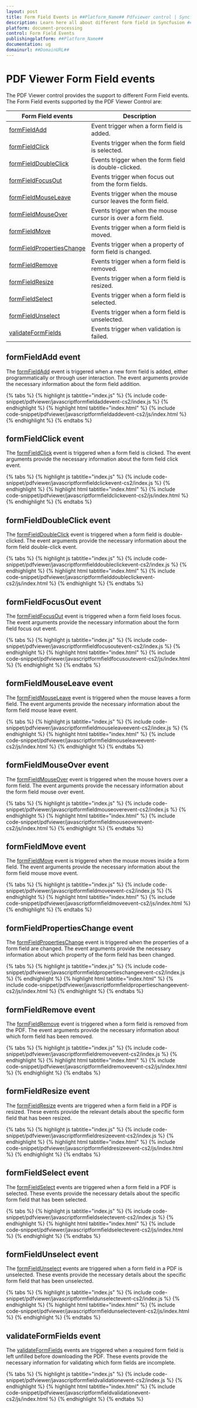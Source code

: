 ```yaml
---
layout: post
title: Form Field Events in ##Platform_Name## Pdfviewer control | Syncfusion
description: Learn here all about different form field in Syncfusion ##Platform_Name## Pdfviewer component of Syncfusion Essential JS 2 and more.
platform: document-processing
control: Form Field Events
publishingplatform: ##Platform_Name##
documentation: ug
domainurl: ##DomainURL##
---
```


# PDF Viewer Form Field events

The PDF Viewer control provides the support to different Form Field events. The Form Field events supported by the PDF Viewer Control are:

| Form Field events | Description |
|---|---|
| [formFieldAdd](https://helpej2.syncfusion.com/javascript/documentation/api/pdfviewer/formFieldAddArgs/) | Event trigger when a form field is added.|
| [formFieldClick](https://helpej2.syncfusion.com/javascript/documentation/api/pdfviewer/formFieldClickArgs/) | Events trigger when the form field is selected.|
| [formFieldDoubleClick](https://helpej2.syncfusion.com/javascript/documentation/api/pdfviewer/formFieldDoubleClickArgs/) | Events trigger when the form field is double-clicked.|
| [formFieldFocusOut](https://helpej2.syncfusion.com/javascript/documentation/api/pdfviewer/formFieldFocusOutEventArgs/) | Events trigger when focus out from the form fields.|
| [formFieldMouseLeave](https://helpej2.syncfusion.com/javascript/documentation/api/pdfviewer/formFieldMouseLeaveArgs/) | Events trigger when the mouse cursor leaves the form field.|
| [formFieldMouseOver](https://helpej2.syncfusion.com/javascript/documentation/api/pdfviewer/formFieldMouseoverArgs/) | Events trigger when the mouse cursor is over a form field.|
| [formFieldMove](https://helpej2.syncfusion.com/javascript/documentation/api/pdfviewer/formFieldMoveArgs/) | Events trigger when a form field is moved.|
| [formFieldPropertiesChange](https://helpej2.syncfusion.com/javascript/documentation/api/pdfviewer/formFieldPropertiesChangeArgs/) | Events trigger when a property of form field is changed.|
| [formFieldRemove](https://helpej2.syncfusion.com/javascript/documentation/api/pdfviewer/formFieldRemoveArgs/) | Events trigger when a form field is removed.|
| [formFieldResize](https://helpej2.syncfusion.com/javascript/documentation/api/pdfviewer/formFieldResizeArgs/) | Events trigger when a form field is resized.|
| [formFieldSelect](https://helpej2.syncfusion.com/javascript/documentation/api/pdfviewer/formFieldSelectArgs/) | Events trigger when a form field is selected.|
| [formFieldUnselect](https://helpej2.syncfusion.com/javascript/documentation/api/pdfviewer/formFieldUnselectArgs/) | Events trigger when a form field is unselected.|
| [validateFormFields](https://helpej2.syncfusion.com/javascript/documentation/api/pdfviewer/validateFormFieldsArgs/) | Events trigger when validation is failed.|

## formFieldAdd event

The [formFieldAdd](https://helpej2.syncfusion.com/javascript/documentation/api/pdfviewer/formFieldAddArgs/) event is triggered when a new form field is added, either programmatically or through user interaction. The event arguments provide the necessary information about the form field addition.

{% tabs %}
{% highlight js tabtitle="index.js" %}
{% include code-snippet/pdfviewer/javascriptformfieldaddevent-cs2/index.js %}
{% endhighlight %}
{% highlight html tabtitle="index.html" %}
{% include code-snippet/pdfviewer/javascriptformfieldaddevent-cs2/js/index.html %}
{% endhighlight %}
{% endtabs %}

## formFieldClick event

The [formFieldClick](https://helpej2.syncfusion.com/javascript/documentation/api/pdfviewer/formFieldClickArgs/) event is triggered when a form field is clicked. The event arguments provide the necessary information about the form field click event.

{% tabs %}
{% highlight js tabtitle="index.js" %}
{% include code-snippet/pdfviewer/javascriptformfieldclickevent-cs2/index.js %}
{% endhighlight %}
{% highlight html tabtitle="index.html" %}
{% include code-snippet/pdfviewer/javascriptformfieldclickevent-cs2/js/index.html %}
{% endhighlight %}
{% endtabs %}

## formFieldDoubleClick event

The [formFieldDoubleClick](https://helpej2.syncfusion.com/javascript/documentation/api/pdfviewer/formFieldDoubleClickArgs/) event is triggered when a form field is double-clicked. The event arguments provide the necessary information about the form field double-click event.

{% tabs %}
{% highlight js tabtitle="index.js" %}
{% include code-snippet/pdfviewer/javascriptformfielddoubleclickevent-cs2/index.js %}
{% endhighlight %}
{% highlight html tabtitle="index.html" %}
{% include code-snippet/pdfviewer/javascriptformfielddoubleclickevent-cs2/js/index.html %}
{% endhighlight %}
{% endtabs %}

## formFieldFocusOut event

The [formFieldFocusOut](https://helpej2.syncfusion.com/javascript/documentation/api/pdfviewer/formFieldFocusOutEventArgs/) event is triggered when a form field loses focus. The event arguments provide the necessary information about the form field focus out event.

{% tabs %}
{% highlight js tabtitle="index.js" %}
{% include code-snippet/pdfviewer/javascriptformfieldfocusoutevent-cs2/index.js %}
{% endhighlight %}
{% highlight html tabtitle="index.html" %}
{% include code-snippet/pdfviewer/javascriptformfieldfocusoutevent-cs2/js/index.html %}
{% endhighlight %}
{% endtabs %}

## formFieldMouseLeave event

The [formFieldMouseLeave](https://helpej2.syncfusion.com/javascript/documentation/api/pdfviewer/formFieldMouseLeaveArgs/) event is triggered when the mouse leaves a form field. The event arguments provide the necessary information about the form field mouse leave event.

{% tabs %}
{% highlight js tabtitle="index.js" %}
{% include code-snippet/pdfviewer/javascriptformfieldmouseleaveevent-cs2/index.js %}
{% endhighlight %}
{% highlight html tabtitle="index.html" %}
{% include code-snippet/pdfviewer/javascriptformfieldmouseleaveevent-cs2/js/index.html %}
{% endhighlight %}
{% endtabs %}

## formFieldMouseOver event

The [formFieldMouseOver](https://helpej2.syncfusion.com/javascript/documentation/api/pdfviewer/formFieldMouseoverArgs/) event is triggered when the mouse hovers over a form field. The event arguments provide the necessary information about the form field mouse over event.

{% tabs %}
{% highlight js tabtitle="index.js" %}
{% include code-snippet/pdfviewer/javascriptformfieldmouseoverevent-cs2/index.js %}
{% endhighlight %}
{% highlight html tabtitle="index.html" %}
{% include code-snippet/pdfviewer/javascriptformfieldmouseoverevent-cs2/js/index.html %}
{% endhighlight %}
{% endtabs %}

## formFieldMove event

The [formFieldMove](https://helpej2.syncfusion.com/javascript/documentation/api/pdfviewer/formFieldMoveArgs/) event is triggered when the mouse moves inside a form field. The event arguments provide the necessary information about the form field mouse move event.

{% tabs %}
{% highlight js tabtitle="index.js" %}
{% include code-snippet/pdfviewer/javascriptformfieldmoveevent-cs2/index.js %}
{% endhighlight %}
{% highlight html tabtitle="index.html" %}
{% include code-snippet/pdfviewer/javascriptformfieldmoveevent-cs2/js/index.html %}
{% endhighlight %}
{% endtabs %}

## formFieldPropertiesChange event

The [formFieldPropertiesChange](https://helpej2.syncfusion.com/javascript/documentation/api/pdfviewer/formFieldPropertiesChangeArgs/)  event is triggered when the properties of a form field are changed. The event arguments provide the necessary information about which property of the form field has been changed.

{% tabs %}
{% highlight js tabtitle="index.js" %}
{% include code-snippet/pdfviewer/javascriptformfieldpropertieschangeevent-cs2/index.js %}
{% endhighlight %}
{% highlight html tabtitle="index.html" %}
{% include code-snippet/pdfviewer/javascriptformfieldpropertieschangeevent-cs2/js/index.html %}
{% endhighlight %}
{% endtabs %}

## formFieldRemove event

The [formFieldRemove](https://helpej2.syncfusion.com/javascript/documentation/api/pdfviewer/formFieldRemoveArgs/) event is triggered when a form field is removed from the PDF. The event arguments provide the necessary information about which form field has been removed.

{% tabs %}
{% highlight js tabtitle="index.js" %}
{% include code-snippet/pdfviewer/javascriptformfieldremoveevent-cs2/index.js %}
{% endhighlight %}
{% highlight html tabtitle="index.html" %}
{% include code-snippet/pdfviewer/javascriptformfieldremoveevent-cs2/js/index.html %}
{% endhighlight %}
{% endtabs %}

## formFieldResize event

The [formFieldResize](https://helpej2.syncfusion.com/javascript/documentation/api/pdfviewer/formFieldResizeArgs/) events are triggered when a form field in a PDF is resized. These events provide the relevant details about the specific form field that has been resized.

{% tabs %}
{% highlight js tabtitle="index.js" %}
{% include code-snippet/pdfviewer/javascriptformfieldresizeevent-cs2/index.js %}
{% endhighlight %}
{% highlight html tabtitle="index.html" %}
{% include code-snippet/pdfviewer/javascriptformfieldresizeevent-cs2/js/index.html %}
{% endhighlight %}
{% endtabs %}

## formFieldSelect event

The [formFieldSelect](https://helpej2.syncfusion.com/javascript/documentation/api/pdfviewer/formFieldSelectArgs/) events are triggered when a form field in a PDF is selected. These events provide the necessary details about the specific form field that has been selected.

{% tabs %}
{% highlight js tabtitle="index.js" %}
{% include code-snippet/pdfviewer/javascriptformfieldselectevent-cs2/index.js %}
{% endhighlight %}
{% highlight html tabtitle="index.html" %}
{% include code-snippet/pdfviewer/javascriptformfieldselectevent-cs2/js/index.html %}
{% endhighlight %}
{% endtabs %}

## formFieldUnselect event

The [formFieldUnselect](https://helpej2.syncfusion.com/javascript/documentation/api/pdfviewer/formFieldUnselectArgs/) events are triggered when a form field in a PDF is unselected. These events provide the necessary details about the specific form field that has been unselected.

{% tabs %}
{% highlight js tabtitle="index.js" %}
{% include code-snippet/pdfviewer/javascriptformfieldunselectevent-cs2/index.js %}
{% endhighlight %}
{% highlight html tabtitle="index.html" %}
{% include code-snippet/pdfviewer/javascriptformfieldunselectevent-cs2/js/index.html %}
{% endhighlight %}
{% endtabs %}

## validateFormFields event

The [validateFormFields](https://helpej2.syncfusion.com/javascript/documentation/api/pdfviewer/validateFormFieldsArgs/) events are triggered when a required form field is left unfilled before downloading the PDF. These events provide the necessary information for validating which form fields are incomplete.

{% tabs %}
{% highlight js tabtitle="index.js" %}
{% include code-snippet/pdfviewer/javascriptformfieldvalidationevent-cs2/index.js %}
{% endhighlight %}
{% highlight html tabtitle="index.html" %}
{% include code-snippet/pdfviewer/javascriptformfieldvalidationevent-cs2/js/index.html %}
{% endhighlight %}
{% endtabs %}